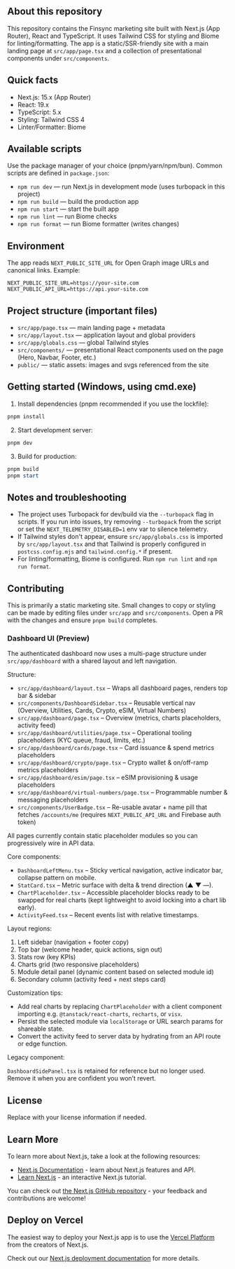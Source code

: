 

About this repository
---------------------

This repository contains the Finsync marketing site built with Next.js (App Router), React and TypeScript. It uses Tailwind CSS for styling and Biome for linting/formatting. The app is a static/SSR-friendly site with a main landing page at `src/app/page.tsx` and a collection of presentational components under `src/components`.

Quick facts
-----------

- Next.js: 15.x (App Router)
- React: 19.x
- TypeScript: 5.x
- Styling: Tailwind CSS 4
- Linter/Formatter: Biome

Available scripts
-----------------

Use the package manager of your choice (pnpm/yarn/npm/bun). Common scripts are defined in `package.json`:

- `npm run dev` — run Next.js in development mode (uses turbopack in this project)
- `npm run build` — build the production app
- `npm run start` — start the built app
- `npm run lint` — run Biome checks
- `npm run format` — run Biome formatter (writes changes)

Environment
-----------

The app reads `NEXT_PUBLIC_SITE_URL` for Open Graph image URLs and canonical links. Example:

```
NEXT_PUBLIC_SITE_URL=https://your-site.com
NEXT_PUBLIC_API_URL=https://api.your-site.com
```

Project structure (important files)
----------------------------------

- `src/app/page.tsx` — main landing page + metadata
- `src/app/layout.tsx` — application layout and global providers
- `src/app/globals.css` — global Tailwind styles
- `src/components/` — presentational React components used on the page (Hero, Navbar, Footer, etc.)
- `public/` — static assets: images and svgs referenced from the site

Getting started (Windows, using cmd.exe)
---------------------------------------

1. Install dependencies (pnpm recommended if you use the lockfile):

```powershell
pnpm install
```

2. Start development server:

```powershell
pnpm dev
```

3. Build for production:

```powershell
pnpm build
pnpm start
```

Notes and troubleshooting
-------------------------

- The project uses Turbopack for dev/build via the `--turbopack` flag in scripts. If you run into issues, try removing `--turbopack` from the script or set the `NEXT_TELEMETRY_DISABLED=1` env var to silence telemetry.
- If Tailwind styles don't appear, ensure `src/app/globals.css` is imported by `src/app/layout.tsx` and that Tailwind is properly configured in `postcss.config.mjs` and `tailwind.config.*` if present.
- For linting/formatting, Biome is configured. Run `npm run lint` and `npm run format`.

Contributing
------------

This is primarily a static marketing site. Small changes to copy or styling can be made by editing files under `src/app` and `src/components`. Open a PR with the changes and ensure `pnpm build` completes.

### Dashboard UI (Preview)

The authenticated dashboard now uses a multi-page structure under `src/app/dashboard` with a shared layout and left navigation.

Structure:

- `src/app/dashboard/layout.tsx` – Wraps all dashboard pages, renders top bar & sidebar
- `src/components/DashboardSidebar.tsx` – Reusable vertical nav (Overview, Utilities, Cards, Crypto, eSIM, Virtual Numbers)
- `src/app/dashboard/page.tsx` – Overview (metrics, charts placeholders, activity feed)
- `src/app/dashboard/utilities/page.tsx` – Operational tooling placeholders (KYC queue, fraud, limits, etc.)
- `src/app/dashboard/cards/page.tsx` – Card issuance & spend metrics placeholders
- `src/app/dashboard/crypto/page.tsx` – Crypto wallet & on/off-ramp metrics placeholders
- `src/app/dashboard/esim/page.tsx` – eSIM provisioning & usage placeholders
- `src/app/dashboard/virtual-numbers/page.tsx` – Programmable number & messaging placeholders
- `src/components/UserBadge.tsx` – Re-usable avatar + name pill that fetches `/accounts/me` (requires `NEXT_PUBLIC_API_URL` and Firebase auth token)

All pages currently contain static placeholder modules so you can progressively wire in API data.

Core components:

- `DashboardLeftMenu.tsx` – Sticky vertical navigation, active indicator bar, collapse pattern on mobile.
- `StatCard.tsx` – Metric surface with delta & trend direction (▲ ▼ —).
- `ChartPlaceholder.tsx` – Accessible placeholder blocks ready to be swapped for real charts (kept lightweight to avoid locking into a chart lib early).
- `ActivityFeed.tsx` – Recent events list with relative timestamps.

Layout regions:

1. Left sidebar (navigation + footer copy)
2. Top bar (welcome header, quick actions, sign out)
3. Stats row (key KPIs)
4. Charts grid (two responsive placeholders)
5. Module detail panel (dynamic content based on selected module id)
6. Secondary column (activity feed + next steps card)

Customization tips:

- Add real charts by replacing `ChartPlaceholder` with a client component importing e.g. `@tanstack/react-charts`, `recharts`, or `visx`.
- Persist the selected module via `localStorage` or URL search params for shareable state.
- Convert the activity feed to server data by hydrating from an API route or edge function.

Legacy component:

`DashboardSidePanel.tsx` is retained for reference but no longer used. Remove it when you are confident you won’t revert.

License
-------

Replace with your license information if needed.

## Learn More

To learn more about Next.js, take a look at the following resources:

- [Next.js Documentation](https://nextjs.org/docs) - learn about Next.js features and API.
- [Learn Next.js](https://nextjs.org/learn) - an interactive Next.js tutorial.

You can check out [the Next.js GitHub repository](https://github.com/vercel/next.js) - your feedback and contributions are welcome!

## Deploy on Vercel

The easiest way to deploy your Next.js app is to use the [Vercel Platform](https://vercel.com/new?utm_medium=default-template&filter=next.js&utm_source=create-next-app&utm_campaign=create-next-app-readme) from the creators of Next.js.

Check out our [Next.js deployment documentation](https://nextjs.org/docs/app/building-your-application/deploying) for more details.
